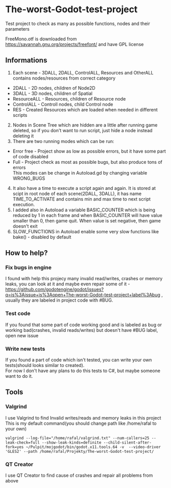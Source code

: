 # The-worst-Godot-test-project
Test project to check as many as possible functions, nodes and their parameters

FreeMono.otf is downloaded from https://savannah.gnu.org/projects/freefont/ and have GPL license  
## Informations
1. Each scene - 3DALL, 2DALL, ControlALL, Resources and OtherALL contains nodes/resources from correct category  
- 2DALL - 2D nodes, children of Node2D  
- 3DALL - 3D nodes, children of Spatial  
- ResourceALL - Resources, children of Resource node  
- ControlALL - Controll nodes, child Control node  
- RES - Created Resources which are loaded when needed in different scripts  
2. Nodes in Scene Tree which are hidden are a little after running game deleted, so if you don't want to run script, just hide a node instead deleting it
3. There are two running modes which can be run:
- Error free - Project show as low as possible errors, but it have some part of code disabled
- Full - Project check as most as possible bugs, but also produce tons of errors  
This modes can be change in Autoload.gd by changing variable WRONG_BUGS
4. It also have a time to execute a script again and again. It is stored at scipt in root node of each scene(2DALL, 3DALL), it has name TIME_TO_ACTIVATE and contains min and max time to next script execution.
5. I added also in Autoload a variable BASIC_COUNTER which is being reduced by 1 in each frame and when BASIC_COUNTER will have value smaller than 0, then game quit. When value is set negative, then game doesn't exit
6. SLOW_FUNCTIONS in Autoload enable some very slow functions like bake() - disabled by default

## How to help?
### Fix bugs in engine
I found with help this projecy many invalid read/writes, crashes or memory leaks, you can look at it and maybe even repair some of it - https://github.com/godotengine/godot/issues?q=is%3Aissue+is%3Aopen+The-worst-Godot-test-project+label%3Abug , usually they are labeled in project code with #BUG.
### Test code
If you found that some part of code working good and is labeled as bug or working bad(crashes, invalid reads/writes) but doesn't have #BUG label, open new issue
### Write new tests
If you found a part of code which isn't tested, you can write your own tests(should looks similar to created).  
For now I don't have any plans to do this tests to C#, but maybe someone want to do it.


## Tools
### Valgrind
I use Valgrind to find Invalid writes/reads and memory leaks in this project  
This is my default command(you should change path like /home/rafal to your own)  
```
valgrind --log-file="/home/rafal/valgrind.txt" --num-callers=25 --leak-check=full --show-leak-kinds=definite --child-silent-after-fork=yes ~/Pulpit/mojgodot/bin/godot.x11.tools.64 -v  --video-driver 'GLES2' --path /home/rafal/Projekty/The-worst-Godot-test-project/
```
### QT Creator
I use QT Creator to find cause of crashes and repair all problems from above

